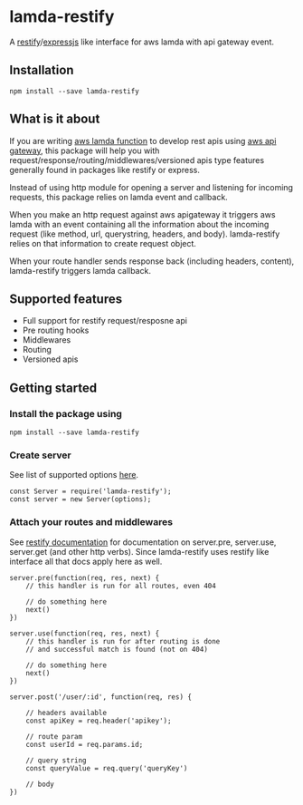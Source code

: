 # lamda-restify
A [restify](http://restify.com/)/[expressjs](https://expressjs.com/) like interface for aws lamda with api gateway event.

## Installation
```
npm install --save lamda-restify
```

## What is it about
If you are writing [aws lamda function](https://aws.amazon.com/lambda/) to develop rest apis using [aws api gateway](https://aws.amazon.com/api-gateway/), this package will help you with request/response/routing/middlewares/versioned apis type features generally found in packages like restify or express.

Instead of using http module for opening a server and listening for incoming requests, this package relies on lamda event and callback.

When you make an http request against aws apigateway it triggers aws lamda with an event containing all the information about the incoming request (like method, url, querystring, headers, and body). lamda-restify relies on that information to create request object.

When your route handler sends response back (including headers, content), lamda-restify triggers lamda callback.

## Supported features
- Full support for restify request/resposne api
- Pre routing hooks 
- Middlewares
- Routing
- Versioned apis

## Getting started

### Install the package using
```
npm install --save lamda-restify
```
### Create server
See list of supported options [here](https://github.com/kksharma1618/lamda-restify/blob/master/src/lib/server_options.ts).

```
const Server = require('lamda-restify');
const server = new Server(options);
```

### Attach your routes and middlewares
See [restify documentation](http://restify.com/docs/home/) for documentation on server.pre, server.use, server.get (and other http verbs). Since lamda-restify uses restify like interface all that docs apply here as well.

```
server.pre(function(req, res, next) {
    // this handler is run for all routes, even 404
    
    // do something here
    next()
})

server.use(function(req, res, next) {
    // this handler is run for after routing is done 
    // and successful match is found (not on 404)

    // do something here
    next()
})

server.post('/user/:id', function(req, res) {
    
    // headers available 
    const apiKey = req.header('apikey');
    
    // route param
    const userId = req.params.id;
    
    // query string
    const queryValue = req.query('queryKey')

    // body
})
```